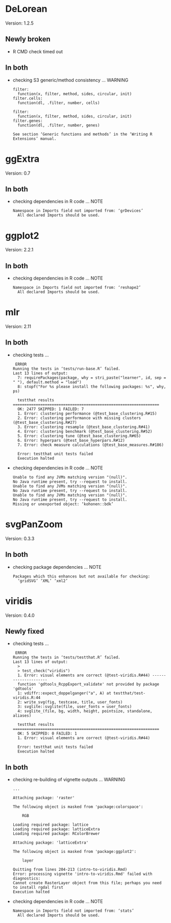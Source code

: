 # DeLorean

Version: 1.2.5

## Newly broken

*   R CMD check timed out
    

## In both

*   checking S3 generic/method consistency ... WARNING
    ```
    filter:
      function(x, filter, method, sides, circular, init)
    filter.cells:
      function(dl, .filter, number, cells)
    
    filter:
      function(x, filter, method, sides, circular, init)
    filter.genes:
      function(dl, .filter, number, genes)
    
    See section ‘Generic functions and methods’ in the ‘Writing R
    Extensions’ manual.
    ```

# ggExtra

Version: 0.7

## In both

*   checking dependencies in R code ... NOTE
    ```
    Namespace in Imports field not imported from: ‘grDevices’
      All declared Imports should be used.
    ```

# ggplot2

Version: 2.2.1

## In both

*   checking dependencies in R code ... NOTE
    ```
    Namespace in Imports field not imported from: ‘reshape2’
      All declared Imports should be used.
    ```

# mlr

Version: 2.11

## In both

*   checking tests ...
    ```
     ERROR
    Running the tests in ‘tests/run-base.R’ failed.
    Last 13 lines of output:
      7: requirePackages(package, why = stri_paste("learner", id, sep = " "), default.method = "load")
      8: stopf("For %s please install the following packages: %s", why, ps)
      
      testthat results ================================================================
      OK: 2477 SKIPPED: 1 FAILED: 7
      1. Error: clustering performance (@test_base_clustering.R#15) 
      2. Error: clustering performance with missing clusters (@test_base_clustering.R#27) 
      3. Error: clustering resample (@test_base_clustering.R#41) 
      4. Error: clustering benchmark (@test_base_clustering.R#52) 
      5. Error: clustering tune (@test_base_clustering.R#65) 
      6. Error: hyperpars (@test_base_hyperpars.R#12) 
      7. Error: check measure calculations (@test_base_measures.R#186) 
      
      Error: testthat unit tests failed
      Execution halted
    ```

*   checking dependencies in R code ... NOTE
    ```
    Unable to find any JVMs matching version "(null)".
    No Java runtime present, try --request to install.
    Unable to find any JVMs matching version "(null)".
    No Java runtime present, try --request to install.
    Unable to find any JVMs matching version "(null)".
    No Java runtime present, try --request to install.
    Missing or unexported object: ‘kohonen::bdk’
    ```

# svgPanZoom

Version: 0.3.3

## In both

*   checking package dependencies ... NOTE
    ```
    Packages which this enhances but not available for checking:
      ‘gridSVG’ ‘XML’ ‘xml2’
    ```

# viridis

Version: 0.4.0

## Newly fixed

*   checking tests ...
    ```
     ERROR
    Running the tests in ‘tests/testthat.R’ failed.
    Last 13 lines of output:
      > 
      > test_check("viridis")
      1. Error: visual elements are correct (@test-viridis.R#44) ---------------------
      function 'gdtools_RcppExport_validate' not provided by package 'gdtools'
      1: vdiffr::expect_doppelganger("a", A) at testthat/test-viridis.R:44
      2: write_svg(fig, testcase, title, user_fonts)
      3: svglite::svglite(file, user_fonts = user_fonts)
      4: svglite_(file, bg, width, height, pointsize, standalone, aliases)
      
      testthat results ================================================================
      OK: 5 SKIPPED: 0 FAILED: 1
      1. Error: visual elements are correct (@test-viridis.R#44) 
      
      Error: testthat unit tests failed
      Execution halted
    ```

## In both

*   checking re-building of vignette outputs ... WARNING
    ```
    ...
    
    Attaching package: 'raster'
    
    The following object is masked from 'package:colorspace':
    
        RGB
    
    Loading required package: lattice
    Loading required package: latticeExtra
    Loading required package: RColorBrewer
    
    Attaching package: 'latticeExtra'
    
    The following object is masked from 'package:ggplot2':
    
        layer
    
    Quitting from lines 204-213 (intro-to-viridis.Rmd) 
    Error: processing vignette 'intro-to-viridis.Rmd' failed with diagnostics:
    Cannot create RasterLayer object from this file; perhaps you need to install rgdal first
    Execution halted
    ```

*   checking dependencies in R code ... NOTE
    ```
    Namespace in Imports field not imported from: ‘stats’
      All declared Imports should be used.
    ```

